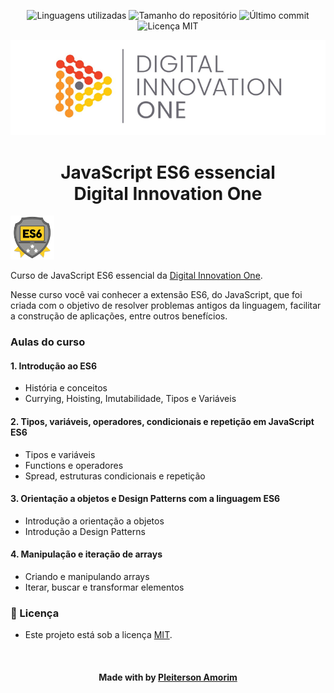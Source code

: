 <!-- Badges session -->
<p align="center">  
  <!-- languages -->
  <img src="https://img.shields.io/github/languages/count/pleiterson/javascript-es6-essencial-dio?style=social" alt="Linguagens utilizadas">
  <!-- repo size -->
  <img src="https://img.shields.io/github/repo-size/Pleiterson/javascript-es6-essencial-dio?style=social" alt="Tamanho do repositório">
  <!-- last commit -->
  <img src="https://img.shields.io/github/last-commit/Pleiterson/javascript-es6-essencial-dio?style=social" alt="Último commit">
  <!-- licence MIT -->
  <img src="https://img.shields.io/github/license/Pleiterson/javascript-es6-essencial-dio?style=social" alt="Licença MIT">
</p>

<!--Banner session-->
<p align="center">
  <img src="./assets/banner.png" alt="DIO" title="Digital Innovation One">
</p>

<!--About session-->
<h1 align="center">JavaScript ES6 essencial<br>Digital Innovation One</h1>

<img src="./assets/badge.png" title="Badge" width="70" height="70">

Curso de JavaScript ES6 essencial da [Digital Innovation One](https://digitalinnovation.one/).

Nesse curso você vai conhecer a extensão ES6, do JavaScript, que foi criada com o objetivo de resolver problemas antigos da linguagem, facilitar a construção de aplicações, entre outros benefícios.

<h3>Aulas do curso</h3>
<h4>1. Introdução ao ES6</h4>

- História e conceitos
- Currying, Hoisting, Imutabilidade, Tipos e Variáveis

<h4>2. Tipos, variáveis, operadores, condicionais e repetição em JavaScript ES6</h4>

- Tipos e variáveis
- Functions e operadores
- Spread, estruturas condicionais e repetição

<h4>3. Orientação a objetos e Design Patterns com a linguagem ES6</h4>

- Introdução a orientação a objetos
- Introdução a Design Patterns

<h4>4. Manipulação e iteração de arrays</h4>

- Criando e manipulando arrays
- Iterar, buscar e transformar elementos

<!--License session-->
<h3>📝 Licença</h3>

- Este projeto está sob a licença [MIT](./LICENSE).<br>

<!--Bottom session-->

<br><h4 align=center>Made with by <a target="_blank" href="https://pleiterson.vercel.app" >Pleiterson Amorim</a></h4>